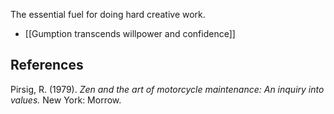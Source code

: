 The essential fuel for doing hard creative work.

- [[Gumption transcends willpower and confidence]]

## References

Pirsig, R. (1979). _Zen and the art of motorcycle maintenance: An inquiry into values._ New York: Morrow.